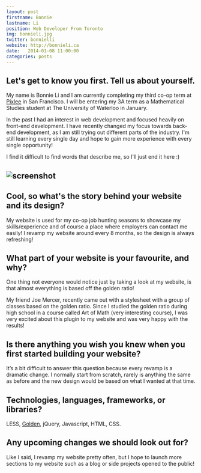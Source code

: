 ```yaml
---
layout: post
firstname: Bonnie
lastname: Li
position: Web Developer From Toronto
img: bonnieli.jpg
twitter: bonnielli
website: http://bonnieli.ca
date:   2014-01-08 11:00:00
categories: posts
---
```


## Let's get to know you first. Tell us about yourself.

My name is Bonnie Li and I am currently completing my third co-op term at [Pixlee](http://pixlee.com) in San Francisco. I will be entering my 3A term as a Mathematical Studies student at The University of Waterloo in January.

In the past I had an interest in web development and focused heavily on front-end development. I have recently changed my focus towards back-end development, as I am still trying out different parts of the industry. I'm still learning every single day and hope to gain more experience with every single opportunity!

I find it difficult to find words that describe me, so I'll just end it here :)

## ![screenshot](http://thedevelopment.co/images/screenshots/bonnieli.jpg)

## Cool, so what's the story behind your website and its design?

My website is used for my co-op job hunting seasons to showcase my skills/experience and of course a place where employers can contact me easily! I revamp my website around every 8 months, so the design is always refreshing!

## What part of your website is your favourite, and why?

One thing not everyone would notice just by taking a look at my website, is that almost everything is based off the golden ratio!

My friend Joe Mercer, recently came out with a stylesheet with a group of classes based on the golden ratio. Since I studied the golden ratio during high school in a course called Art of Math (very interesting course), I was very excited about this plugin to my website and was very happy with the results!

## Is there anything you wish you knew when you first started building your website?

It’s a bit difficult to answer this question because every revamp is a dramatic change. I normally start from scratch, rarely is anything the same as before and the new design would be based on what I wanted at that time.

## Technologies, languages, frameworks, or libraries?

LESS, [Golden](https://github.com/joemercer/golden), jQuery, Javascript, HTML, CSS.

## Any upcoming changes we should look out for?

Like I said, I revamp my website pretty often, but I hope to launch more sections to my website such as a blog or side projects opened to the public!